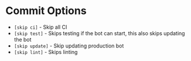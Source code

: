 # Commit Options

* `[skip ci]` - Skip all CI
* `[skip test]` - Skips testing if the bot can start, this also skips updating the bot
* `[skip update]` - Skip updating production bot
* `[skip lint]` - Skips linting
